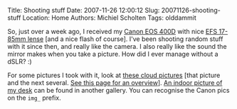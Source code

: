 Title: Shooting stuff
Date: 2007-11-26 12:00:12
Slug: 20071126-shooting-stuff
Location: Home
Authors: Michiel Scholten
Tags: olddammit

<p>So, just over a week ago, I received my <a href="http://www.dpreview.com/reviews/canoneos400d/">Canon EOS 400D</a> with nice <a href="http://www.the-digital-picture.com/Reviews/Canon-EF-S-17-85mm-f-4-5.6-IS-USM-Lens-Review.aspx">EFS 17-85mm lense</a> [and a nice flash of course]. I've been shooting random stuff with it since then, and really like the camera. I also really like the sound the mirror makes when you take a picture. How did I ever manage without a dSLR? :)</p>

<p>For some pictures I took with it, look at <a href="http://aquariusoft.org/gallery/v/photographs/nature/weather/img_0160.jpg.html">these cloud pictures</a> [that picture and the next several. <a href="http://aquariusoft.org/gallery/v/photographs/nature/weather/?g2_page=2">See this page for an overview</a>]. <a href="http://aquariusoft.org/gallery/v/photographs/homepics/img_0183.jpg.html">An indoor picture of my desk</a> can be found in another gallery. You can recognise the Canon pics on the <code>img_</code> prefix.</p>
